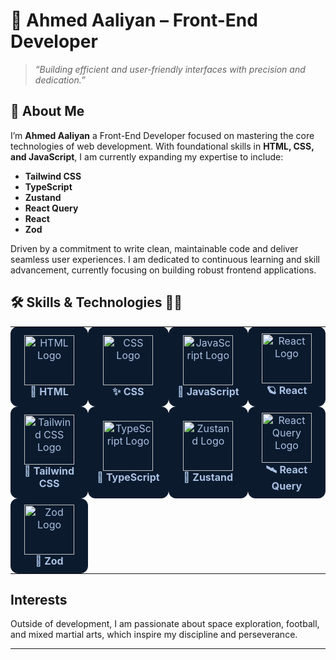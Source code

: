 # 🚀 Ahmed Aaliyan – Front-End Developer

> *“Building efficient and user-friendly interfaces with precision and dedication.”*

## 👋 About Me

I’m **Ahmed Aaliyan** a Front-End Developer focused on mastering the core technologies of web development. With foundational skills in **HTML, CSS, and JavaScript**, I am currently expanding my expertise to include:  
- **Tailwind CSS**  
- **TypeScript**  
- **Zustand**  
- **React Query**  
- **React**
- **Zod**

Driven by a commitment to write clean, maintainable code and deliver seamless user experiences. I am dedicated to continuous learning and skill advancement, currently focusing on building robust frontend applications.

## 🛠️ Skills & Technologies 🚀🌌

<table>
  <tr>
    <td align="center" width="200" style="background:#0b1a2d; border-radius:12px; padding:10px; color:#a9c1e3;">
      <!-- Add your HTML animated logo here -->
      <img src="" alt="HTML Logo" height="80" /><br>
      <b>🌟 HTML</b>
    </td>
  <td align="center" width="200" style="background:#0b1a2d; border-radius:12px; padding:10px; color:#a9c1e3;">
      <!-- Add your CSS animated logo here -->
      <img src="" alt="CSS Logo" height="80" /><br>
      <b>✨ CSS</b>
  </td>
    <td align="center" width="200" style="background:#0b1a2d; border-radius:12px; padding:10px; color:#a9c1e3;">
      <img src="https://camo.githubusercontent.com/9f44b299b7e1173e15c41a2bb04863ca5e78c81ab947283d3b6f6475871b8f60/68747470733a2f2f74656368737461636b2d67656e657261746f722e76657263656c2e6170702f6a732d69636f6e2e737667"       alt="JavaScript Logo" height="80" /><br>
  <b>🚀 JavaScript</b>
</td>
    <td align="center" width="200" style="background:#0b1a2d; border-radius:12px; padding:10px; color:#a9c1e3;">
      <!-- Add your React animated logo here -->
      <img src="" alt="React Logo" height="80" /><br>
      <b>🪐 React</b>
    </td>
  </tr>
  <tr>
    <td align="center" width="200" style="background:#0b1a2d; border-radius:12px; padding:10px; color:#a9c1e3;">
      <!-- Add your Tailwind CSS animated logo here -->
      <img src="" alt="Tailwind CSS Logo" height="80" /><br>
      <b>🌠 Tailwind CSS</b>
    </td>
    <td align="center" width="200" style="background:#0b1a2d; border-radius:12px; padding:10px; color:#a9c1e3;">
      <!-- Add your TypeScript animated logo here -->
      <img src="" alt="TypeScript Logo" height="80" /><br>
      <b>🔭 TypeScript</b>
    </td>
    <td align="center" width="200" style="background:#0b1a2d; border-radius:12px; padding:10px; color:#a9c1e3;">
      <!-- Add your Zustand animated logo here -->
      <img src="" alt="Zustand Logo" height="80" /><br>
      <b>🌌 Zustand</b>
    </td>
    <td align="center" width="200" style="background:#0b1a2d; border-radius:12px; padding:10px; color:#a9c1e3;">
      <!-- Add your React Query animated logo here -->
      <img src="" alt="React Query Logo" height="80" /><br>
      <b>🛰️ React Query</b>
    </td>
  </tr>
  <tr>
    <td align="center" width="200" style="background:#0b1a2d; border-radius:12px; padding:10px; color:#a9c1e3;">
      <!-- Add your Zod animated logo here -->
      <img src="" alt="Zod Logo" height="80" /><br>
      <b>🔮 Zod</b>
    </td>
    <!-- You can leave other cells empty or add more skills in future -->
    <td></td>
    <td></td>
    <td></td>
  </tr>
</table>


## Interests  

Outside of development, I am passionate about space exploration, football, and mixed martial arts, which inspire my discipline and perseverance.

---
